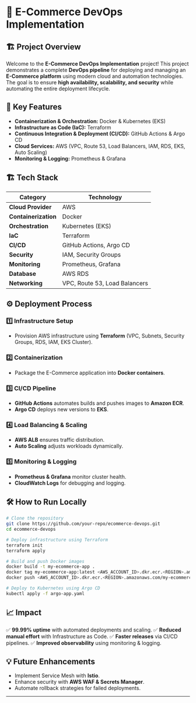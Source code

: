 # 🚀 E-Commerce DevOps Implementation

## 🏗️ Project Overview
Welcome to the **E-Commerce DevOps Implementation** project! This project demonstrates a complete **DevOps pipeline** for deploying and managing an **E-Commerce platform** using modern cloud and automation technologies. The goal is to ensure **high availability, scalability, and security** while automating the entire deployment lifecycle.

## 🎯 Key Features
- **Containerization & Orchestration:** Docker & Kubernetes (EKS)
- **Infrastructure as Code (IaC):** Terraform
- **Continuous Integration & Deployment (CI/CD):** GitHub Actions & Argo CD
- **Cloud Services:** AWS (VPC, Route 53, Load Balancers, IAM, RDS, EKS, Auto Scaling)
- **Monitoring & Logging:** Prometheus & Grafana

## 🏗️ Tech Stack
| Category                | Technology |
|------------------------|----------------------|
| **Cloud Provider**     | AWS |
| **Containerization**   | Docker |
| **Orchestration**      | Kubernetes (EKS) |
| **IaC**                | Terraform |
| **CI/CD**              | GitHub Actions, Argo CD |
| **Security**           | IAM, Security Groups |
| **Monitoring**         | Prometheus, Grafana |
| **Database**           | AWS RDS |
| **Networking**         | VPC, Route 53, Load Balancers |

## ⚙️ Deployment Process
### 1️⃣ Infrastructure Setup
- Provision AWS infrastructure using **Terraform** (VPC, Subnets, Security Groups, RDS, IAM, EKS Cluster).

### 2️⃣ Containerization
- Package the E-Commerce application into **Docker containers**.

### 3️⃣ CI/CD Pipeline
- **GitHub Actions** automates builds and pushes images to **Amazon ECR**.
- **Argo CD** deploys new versions to **EKS**.

### 4️⃣ Load Balancing & Scaling
- **AWS ALB** ensures traffic distribution.
- **Auto Scaling** adjusts workloads dynamically.

### 5️⃣ Monitoring & Logging
- **Prometheus & Grafana** monitor cluster health.
- **CloudWatch Logs** for debugging and logging.

## 🛠️ How to Run Locally
```sh
# Clone the repository
git clone https://github.com/your-repo/ecommerce-devops.git
cd ecommerce-devops

# Deploy infrastructure using Terraform
terraform init
terraform apply

# Build and push Docker images
docker build -t my-ecommerce-app .
docker tag my-ecommerce-app:latest <AWS_ACCOUNT_ID>.dkr.ecr.<REGION>.amazonaws.com/my-ecommerce-app:latest
docker push <AWS_ACCOUNT_ID>.dkr.ecr.<REGION>.amazonaws.com/my-ecommerce-app:latest

# Deploy to Kubernetes using Argo CD
kubectl apply -f argo-app.yaml
```

## 📈 Impact

✅ **99.99% uptime** with automated deployments and scaling.
✅ **Reduced manual effort** with Infrastructure as Code.
✅ **Faster releases** via CI/CD pipelines.
✅ **Improved observability** using monitoring & logging.

## 💡 Future Enhancements
- Implement Service Mesh with **Istio**.
- Enhance security with **AWS WAF & Secrets Manager**.
- Automate rollback strategies for failed deployments.

---

